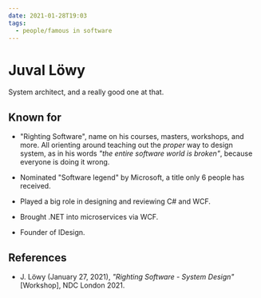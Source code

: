 ```yaml
---
date: 2021-01-28T19:03
tags: 
  - people/famous in software
---
```


# Juval Löwy

System architect, and a really good one at that.

## Known for

- "Righting Software", name on his courses, masters, workshops, and more. All
  orienting around teaching out the *proper* way to design system, as in his
  words *"the entire software world is broken"*, because everyone is doing it
  wrong.
  
- Nominated "Software legend" by Microsoft, a title only 6 people has received.

- Played a big role in designing and reviewing C# and WCF.

- Brought .NET into microservices via WCF.

- Founder of IDesign.

## References

- J. Löwy (January 27, 2021), *"Righting Software - System Design"* [Workshop],
  NDC London 2021.
